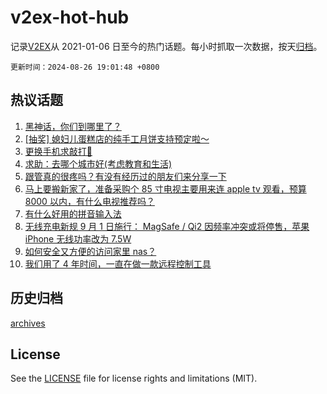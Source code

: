 # v2ex-hot-hub

 记录[V2EX](https://www.v2ex.com/)从 2021-01-06 日至今的热门话题。每小时抓取一次数据，按天[归档](archives)。

`更新时间：2024-08-26 19:01:48 +0800`

## 热议话题

1. [黑神话，你们到哪里了？](https://www.v2ex.com/t/1067731)
1. [[抽奖] 媳妇儿蛋糕店的纯手工月饼支持预定啦～](https://www.v2ex.com/t/1067877)
1. [更换手机求敲打🔨](https://www.v2ex.com/t/1067735)
1. [求助：去哪个城市好(考虑教育和生活)](https://www.v2ex.com/t/1067790)
1. [跟管真的很疼吗？有没有经历过的朋友们来分享一下](https://www.v2ex.com/t/1067796)
1. [马上要搬新家了，准备采购个 85 寸电视主要用来连 apple tv 观看，预算 8000 以内，有什么电视推荐吗？](https://www.v2ex.com/t/1067793)
1. [有什么好用的拼音输入法](https://www.v2ex.com/t/1067722)
1. [无线充电新规 9 月 1 日施行： MagSafe / Qi2 因频率冲突或将停售，苹果 iPhone 无线功率改为 7.5W](https://www.v2ex.com/t/1067716)
1. [如何安全又方便的访问家里 nas？](https://www.v2ex.com/t/1067703)
1. [我们用了 4 年时间，一直在做一款远程控制工具](https://www.v2ex.com/t/1067844)

## 历史归档

[archives](archives)

## License

See the [LICENSE](LICENSE) file for license rights and limitations (MIT).
